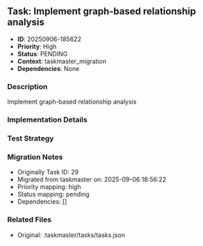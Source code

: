 ## Task: Implement graph-based relationship analysis
- **ID**: 20250906-185622
- **Priority**: High
- **Status**: PENDING
- **Context**: taskmaster_migration
- **Dependencies**: None

### Description
Implement graph-based relationship analysis

### Implementation Details


### Test Strategy


### Migration Notes
- Originally Task ID: 29
- Migrated from taskmaster on: 2025-09-06 18:56:22
- Priority mapping: high
- Status mapping: pending
- Dependencies: []

### Related Files
- Original: .taskmaster/tasks/tasks.json
